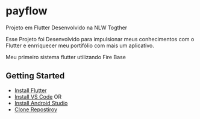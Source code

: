 # payflow

Projeto em Flutter Desenvolvido na NLW Togther

Esse Projeto foi Desenvolvido para impulsionar meus conhecimentos com o Flutter e enrriquecer meu portifólio com mais um aplicativo.

Meu primeiro sistema flutter utilizando Fire Base


## Getting Started

- [Install Flutter](https://flutter.dev/docs/get-started/install)
- [Install VS Code](https://code.visualstudio.com/download) OR
- [Install Android Studio](https://code.visualstudio.com/download)
- [Clone Repostiroy](https://github.com/CaioCLDias/pay-flow-app.git)

